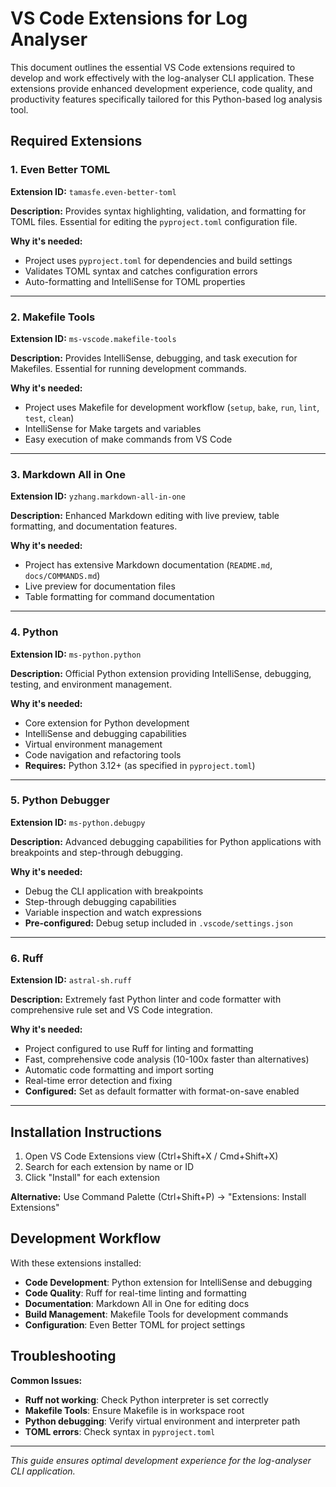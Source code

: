 # VS Code Extensions for Log Analyser

This document outlines the essential VS Code extensions required to develop and work effectively with the log-analyser CLI application. These extensions provide enhanced development experience, code quality, and productivity features specifically tailored for this Python-based log analysis tool.

## Required Extensions

### 1. Even Better TOML
**Extension ID:** `tamasfe.even-better-toml`

**Description:**
Provides syntax highlighting, validation, and formatting for TOML files. Essential for editing the `pyproject.toml` configuration file.

**Why it's needed:**
- Project uses `pyproject.toml` for dependencies and build settings
- Validates TOML syntax and catches configuration errors
- Auto-formatting and IntelliSense for TOML properties

---

### 2. Makefile Tools
**Extension ID:** `ms-vscode.makefile-tools`

**Description:**
Provides IntelliSense, debugging, and task execution for Makefiles. Essential for running development commands.

**Why it's needed:**
- Project uses Makefile for development workflow (`setup`, `bake`, `run`, `lint`, `test`, `clean`)
- IntelliSense for Make targets and variables
- Easy execution of make commands from VS Code

---

### 3. Markdown All in One
**Extension ID:** `yzhang.markdown-all-in-one`

**Description:**
Enhanced Markdown editing with live preview, table formatting, and documentation features.

**Why it's needed:**
- Project has extensive Markdown documentation (`README.md`, `docs/COMMANDS.md`)
- Live preview for documentation files
- Table formatting for command documentation

---

### 4. Python
**Extension ID:** `ms-python.python`

**Description:**
Official Python extension providing IntelliSense, debugging, testing, and environment management.

**Why it's needed:**
- Core extension for Python development
- IntelliSense and debugging capabilities
- Virtual environment management
- Code navigation and refactoring tools
- **Requires:** Python 3.12+ (as specified in `pyproject.toml`)

---

### 5. Python Debugger
**Extension ID:** `ms-python.debugpy`

**Description:**
Advanced debugging capabilities for Python applications with breakpoints and step-through debugging.

**Why it's needed:**
- Debug the CLI application with breakpoints
- Step-through debugging capabilities
- Variable inspection and watch expressions
- **Pre-configured:** Debug setup included in `.vscode/settings.json`

---

### 6. Ruff
**Extension ID:** `astral-sh.ruff`

**Description:**
Extremely fast Python linter and code formatter with comprehensive rule set and VS Code integration.

**Why it's needed:**
- Project configured to use Ruff for linting and formatting
- Fast, comprehensive code analysis (10-100x faster than alternatives)
- Automatic code formatting and import sorting
- Real-time error detection and fixing
- **Configured:** Set as default formatter with format-on-save enabled

---

## Installation Instructions

1. Open VS Code Extensions view (Ctrl+Shift+X / Cmd+Shift+X)
2. Search for each extension by name or ID
3. Click "Install" for each extension

**Alternative:** Use Command Palette (Ctrl+Shift+P) → "Extensions: Install Extensions"

## Development Workflow

With these extensions installed:
- **Code Development**: Python extension for IntelliSense and debugging
- **Code Quality**: Ruff for real-time linting and formatting
- **Documentation**: Markdown All in One for editing docs
- **Build Management**: Makefile Tools for development commands
- **Configuration**: Even Better TOML for project settings

## Troubleshooting

**Common Issues:**
- **Ruff not working**: Check Python interpreter is set correctly
- **Makefile Tools**: Ensure Makefile is in workspace root
- **Python debugging**: Verify virtual environment and interpreter path
- **TOML errors**: Check syntax in `pyproject.toml`

---

*This guide ensures optimal development experience for the log-analyser CLI application.*

